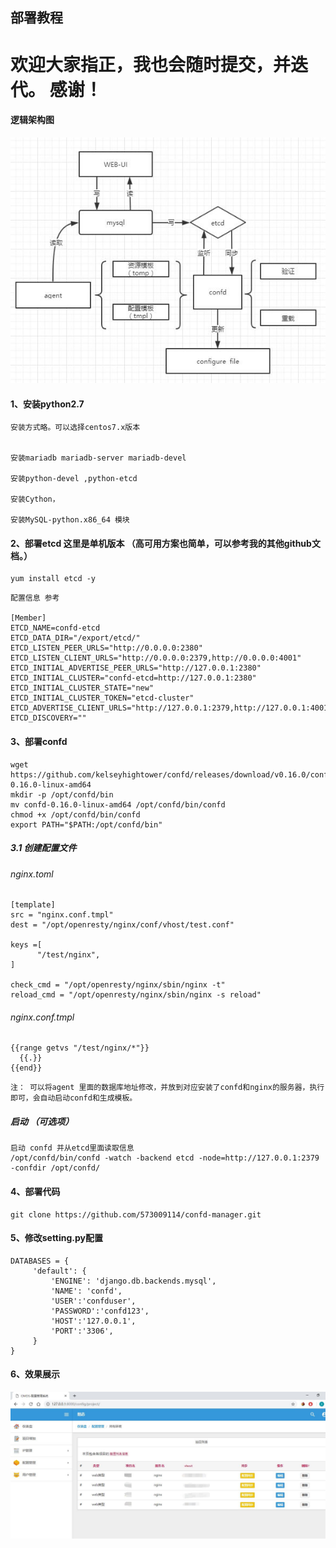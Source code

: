 ## 部署教程
# 欢迎大家指正，我也会随时提交，并迭代。 感谢！


#### 逻辑架构图 
![image](https://github.com/573009114/confd-manager/blob/master/pic/jiagoutu.jpg)

#### 1、安装python2.7
```
安装方式略。可以选择centos7.x版本


安装mariadb mariadb-server mariadb-devel

安装python-devel ,python-etcd

安装Cython，

安装MySQL-python.x86_64 模块
```

#### 2、部署etcd 这里是单机版本 （高可用方案也简单，可以参考我的其他github文档。）
```
yum install etcd -y 
```
```
配置信息 参考

[Member]
ETCD_NAME=confd-etcd
ETCD_DATA_DIR="/export/etcd/"
ETCD_LISTEN_PEER_URLS="http://0.0.0.0:2380"
ETCD_LISTEN_CLIENT_URLS="http://0.0.0.0:2379,http://0.0.0.0:4001"
ETCD_INITIAL_ADVERTISE_PEER_URLS="http://127.0.0.1:2380"
ETCD_INITIAL_CLUSTER="confd-etcd=http://127.0.0.1:2380"
ETCD_INITIAL_CLUSTER_STATE="new"
ETCD_INITIAL_CLUSTER_TOKEN="etcd-cluster"
ETCD_ADVERTISE_CLIENT_URLS="http://127.0.0.1:2379,http://127.0.0.1:4001"
ETCD_DISCOVERY=""

```

#### 3、部署confd
```
wget https://github.com/kelseyhightower/confd/releases/download/v0.16.0/confd-0.16.0-linux-amd64
mkdir -p /opt/confd/bin
mv confd-0.16.0-linux-amd64 /opt/confd/bin/confd
chmod +x /opt/confd/bin/confd
export PATH="$PATH:/opt/confd/bin"
```
 
##### 3.1 创建配置文件
###### nginx.toml
```
[template]
src = "nginx.conf.tmpl"
dest = "/opt/openresty/nginx/conf/vhost/test.conf"

keys =[
      "/test/nginx",
]

check_cmd = "/opt/openresty/nginx/sbin/nginx -t"
reload_cmd = "/opt/openresty/nginx/sbin/nginx -s reload"

```
###### nginx.conf.tmpl
```
{{range getvs "/test/nginx/*"}}
  {{.}}
{{end}}

```

```
注： 可以将agent 里面的数据库地址修改，并放到对应安装了confd和nginx的服务器，执行即可，会自动启动confd和生成模板。
```
##### 启动 （可选项） 
```
启动 confd 并从etcd里面读取信息
/opt/confd/bin/confd -watch -backend etcd -node=http://127.0.0.1:2379 -confdir /opt/confd/
```

#### 4、部署代码
```
git clone https://github.com/573009114/confd-manager.git
```
#### 5、修改setting.py配置
```
DATABASES = {
     'default': {
         'ENGINE': 'django.db.backends.mysql',
         'NAME': 'confd',
         'USER':'confduser',
         'PASSWORD':'confd123',
         'HOST':'127.0.0.1',
         'PORT':'3306',
     }
}

```

#### 6、效果展示
![image](https://github.com/573009114/confd-manager/blob/master/pic/zhanshi.jpg)


 

